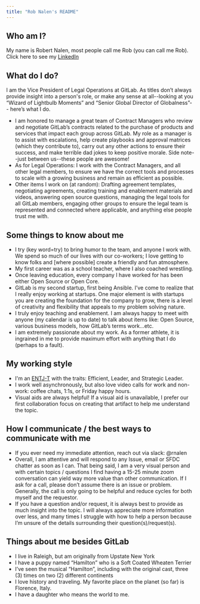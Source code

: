 ```yaml
---
title: "Rob Nalen's README"
---
```


## Who am I?

My name is Robert Nalen, most people call me Rob (you can call me Rob). Click here to see my [LinkedIn](https://www.linkedin.com/in/rob-nalen-6383a917/)

## What do I do?

I am the Vice President of Legal Operations at GitLab. As titles don’t always provide insight into a person's role, or make any sense at all--looking at you “Wizard of Lightbulb Moments” and “Senior Global Director of Globalness”-- here’s what I do.
- I am honored to manage a great team of Contract Managers who review and negotiate GitLab’s contracts related to the purchase of products and services that impact each group across GitLab. My role as a manager is to assist with escalations, help create playbooks and approval matrices (which they contribute to), carry out any other actions to ensure their success, and make terrible dad jokes to keep positive morale. Side note--just between us--these people are awesome!
- As for Legal Operations: I work with the Contract Managers, and all other legal members, to ensure we have the correct tools and processes to scale with a growing business and remain as efficient as possible.
- Other items I work on (at random): Drafting agreement templates, negotiating agreements, creating training and enablement materials and videos, answering open source questions, managing the legal tools for all GitLab members, engaging other groups to ensure the legal team is represented and connected where applicable, and anything else people trust me with.

## Some things to know about me

- I try (key word=try) to bring humor to the team, and anyone I work with. We spend so much of our lives with our co-workers; I love getting to know folks and [where possible] create a friendly and fun atmosphere.
- My first career was as a school teacher, where I also coached wrestling.
- Once leaving education, every company I have worked for has been either Open Source or Open Core.
- GitLab is my second startup, first being Ansible. I’ve come to realize that I really enjoy working at startups. One major element is with startups you are creating the foundation for the company to grow, there is a level of creativity and flexibility that appeals to my problem solving nature.
- I truly enjoy teaching and enablement. I am always happy to meet with anyone (my calendar is up to date) to talk about items like: Open Source, various business models, how GitLab’s terms work...etc.
- I am extremely passionate about my work. As a former athlete, it is ingrained in me to provide maximum effort with anything that I do (perhaps to a fault).

## My working style

- I'm an [ENTJ-T](https://www.16personalities.com/entj-personality) with the traits: Efficient, Leader, and Strategic Leader.
- I work well asynchronously, but also love video calls for work and non-work: coffee chats, 1:1s, or Friday happy hours.
- Visual aids are always helpful! If a visual aid is unavailable, I prefer our first collaboration focus on creating that artifact to help me understand the topic.


## How I communicate / the best ways to communicate with me

- If you ever need my immediate attention, reach out via slack: @rnalen
- Overall, I am attentive and will respond to any Issue, email or SFDC chatter as soon as I can. That being said, I am a very visual person and with certain topics / questions I find having a 15-25 minute zoom conversation can yield way more value than other communication. If I ask for a call, please don’t assume there is an issue or problem. Generally, the call is only going to be helpful and reduce cycles for both myself and the requestor.
- If you have a question and/or request, it is always best to provide as much insight into the topic. I will always appreciate more information over less, and many times I struggle with how to help a person because I’m unsure of the details surrounding their question(s)/request(s).

## Things about me besides GitLab

- I live in Raleigh, but am originally from Upstate New York
- I have a puppy named “Hamilton” who is a Soft Coated Wheaten Terrier
- I’ve seen the musical “Hamilton”, including with the original cast, three (3) times on two (2) different continents
- I love history and traveling. My favorite place on the planet (so far) is Florence, Italy.
- I have a daughter who means the world to me.
